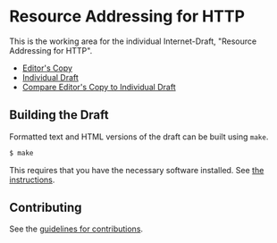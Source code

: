 # Resource Addressing for HTTP

This is the working area for the individual Internet-Draft, "Resource Addressing for HTTP".

* [Editor's Copy](https://grmocg.github.io/rafhttp/#go.draft-rafhttp-rpeon.html)
* [Individual Draft](https://tools.ietf.org/html/draft-rafhttp-rpeon)
* [Compare Editor's Copy to Individual Draft](https://grmocg.github.io/rafhttp/#go.draft-rafhttp-rpeon.diff)

## Building the Draft

Formatted text and HTML versions of the draft can be built using `make`.

```sh
$ make
```

This requires that you have the necessary software installed.  See
[the instructions](https://github.com/martinthomson/i-d-template/blob/master/doc/SETUP.md).


## Contributing

See the
[guidelines for contributions](https://github.com/grmocg/rafhttp/blob/master/CONTRIBUTING.md).
